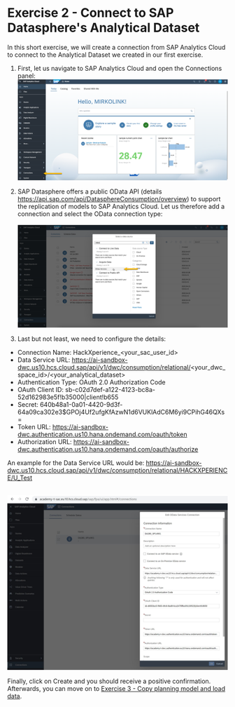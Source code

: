 # Exercise 2 - Connect to SAP Datasphere's Analytical Dataset

In this short exercise, we will create a connection from SAP Analytics Cloud to connect to the Analytical Dataset we created in our first exercise.

1. First, let us navigate to SAP Analytics Cloud and open the Connections panel: 
<br>![](/exercises/2_Connect_to_DWC/images/01_Connections.png)

2. SAP Datasphere offers a public OData API (details https://api.sap.com/api/DatasphereConsumption/overview) to support the replication of models to SAP Analytics Cloud. Let us therefore add a connection and select the OData connection type:  
<br>![](/exercises/2_Connect_to_DWC/images/02_OData.png)

3. Last but not least, we need to configure the details:

- Connection Name: HackXperience_<your_sac_user_id>
- Data Service URL: https://ai-sandbox-dwc.us10.hcs.cloud.sap/api/v1/dwc/consumption/relational/<your_dwc_space_id>/<your_analytical_dataset> 
- Authentication Type: OAuth 2.0 Authorization Code
- OAuth Client ID: sb-c02d7def-a122-4123-bc8a-52d162983e5f!b35000|client!b655
- Secret: 640b48a1-0a01-4420-9d3f-64a09ca302e3$GPOj4Uf2ufgKfAzwN1d6VUKlAdC6M6yi9CPihG46QXs=
- Token URL: https://ai-sandbox-dwc.authentication.us10.hana.ondemand.com/oauth/token 
- Authorization URL: https://ai-sandbox-dwc.authentication.us10.hana.ondemand.com/oauth/authorize

An example for the Data Service URL would be: https://ai-sandbox-dwc.us10.hcs.cloud.sap/api/v1/dwc/consumption/relational/HACKXPERIENCE/U_Test  

<br>![](/exercises/2_Connect_to_DWC/images/03_Configuration.JPG)

Finally, click on Create and you should receive a positive confirmation. Afterwards, you can move on to [Exercise 3 - Copy planning model and load data](/exercises/3_Copy_Model_and_Import_Data/).
